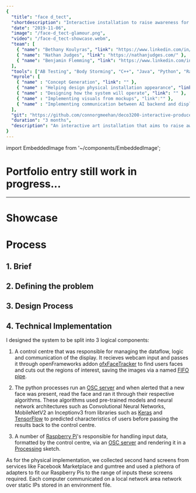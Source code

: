 ```yaml
---
{
  "title": "face d_tect",
  "shortdescription": "Interactive installation to raise awareness for the growing prevalence of mass surveilance and the way marginalized communities are disproportionately effect.",
  "date": "2019-11-06",
  "image": "/face-d_tect-glamour.png",
  "video": "/face-d_tect-showcase.webm",
  "team": [
    { "name": "Bethany Koulyras", "link": "https://www.linkedin.com/in/beth-koulyras" },
    { "name": "Nathan Judges", "link": "https://nathanjudges.com/" },
    { "name": "Benjamin Flemming", "link": "https://www.linkedin.com/in/benjamin-fleming-92695217b"},
  ],
  "tools": ["AB Testing", "Body Storming", "C++", "Java", "Python", "Raspberry Pi", "openFrameworks", "Processing", "openCV"],
  "myrole": [
    { "name" : "Concept Generation", "link": "" },
    { "name" : "Helping design physical installation appearance", "link": "" },
    { "name" : "Designing how the system will operate", "link": "" },
    { "name" : "Implementing visuals from mockups", "link":"" },
    { "name" : "Implementing communication between AI backend and displays", "link":"" }
  ],
  "git": "https://github.com/connorgmeehan/deco3200-interactive-produce-design",
  "duration": "3 months",
  "description": "An interactive art installation that aims to raise awareness and action for the potential for AI and computerised surveillance to further disadvantage marginalized groupes.  It makes use of modern machine learning models to analyse user's faces and attempt to predict their age, gender and emotion, denying them any further interaction to reflect the lack of power and safety measures we have as individuals.  When the interaction is complete, the user can scan a QR code to send an email raising concerns of these technologies use to the  Department of Home Affairs, the government body responsible for employing these AI systems in Australia's local security operations.  It was built for Interactive Product Design Studio at the University of Sydney and will be presented in the Design 2019 Graduation show in December."
}
---
```


import EmbeddedImage from '~/components/EmbeddedImage';

# Portfolio entry still work in progress...

---
# Showcase

# Process

## 1. Brief

## 2. Defining the problem

## 3. Design Process

## 4. Technical Implementation
I designed the system to be split into 3 logical components:

1. A control centre that was responsible for managing the dataflow, logic and communication of the display.  It recieves webcam input and passes it through openFrameworks addon [ofxFaceTracker](https://github.com/kylemcdonald/ofxFaceTracker) to find users faces and cuts out the regions of interest, saving the images via a named [FIFO pipe](https://github.com/antimodular/ofxFifo).

2. The python processes run an [OSC server](https://pypi.org/project/osc4py3/) and when alerted that a new face was present, read the face and ran it through their respective algorithms.  These algorithms used pre-trained models and neural network architectures such as Convolutional Neural Networks, MobileNetV2 an Inceptionv3 from libraries such as [Keras](https://keras.io/) and  [TensorFlow](https://www.tensorflow.org/) to predicted characteristics of users before passing the results back to the control centre.

3. A number of [Raspberry Pi](https://www.raspberrypi.org/)'s responsible for handling input data, formatted by the control centre, via an [OSC server](http://www.sojamo.de/libraries/oscP5/) and rendering it in a [Processing](https://processing.org/) sketch.

<EmbeddedImage src="/face-d_tect-technical-implementation.png" alt="Diagram of each process of this project, showing a control centre that recieves webcam input, passes a cutout of the user's face to each neural network, recieves the returned value and passes it to each display process." type="fullwidth" />

As for the physical implementation, we collected second hand screens from services like Facebook Marketplace and gumtree and used a plethora of adapters to fit our Raspberry Pis to the range of inputs these screens required.  Each computer communicated on a local network area network over static IPs stored in an environment file.
